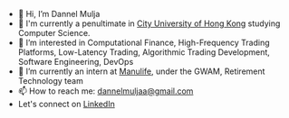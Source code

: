 - 👋 Hi, I’m Dannel Mulja
- 🏫 I'm currently a penultimate in [City University of Hong Kong](https://www.cs.cityu.edu.hk) studying Computer Science.
- 👀 I’m interested in Computational Finance, High-Frequency Trading Platforms, Low-Latency Trading, Algorithmic Trading Development, Software Engineering, DevOps
- 🌱 I’m currently an intern at [Manulife](https://www.manulifeim.com.hk/en.html), under the GWAM, Retirement Technology team
- 📫 How to reach me: dannelmuljaa@gmail.com
-  Let's connect on [LinkedIn](https://www.linkedin.com/in/dannel-mulja/)

<!---
dannelmlj/dannelmlj is a ✨ special ✨ repository because its `README.md` (this file) appears on your GitHub profile.
You can click the Preview link to take a look at your changes.
--->
